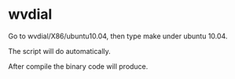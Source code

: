 wvdial
======
Go to wvdial/X86/ubuntu10.04, then type make under ubuntu 10.04. 

The script will do automatically.  

After compile the binary code will produce.  
